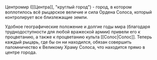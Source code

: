 Центромир ([[Центра]], "круглый город") - город, в котором воплотилось всё рыцарское величие и сила Ордена Солоса, который контролирует все близлежащие земли.

Удобное географические положение и долгие годы мира (благодаря труднодоступности для любой вражеской армии) привели его к процветанию, а также к процветанию культа [[Солос|Солос]]. Теперь каждый рыцарь, где бы он ни находился, обязан совершить паломничество к Великому Храму Солоса, что находится прямо в центре города.
